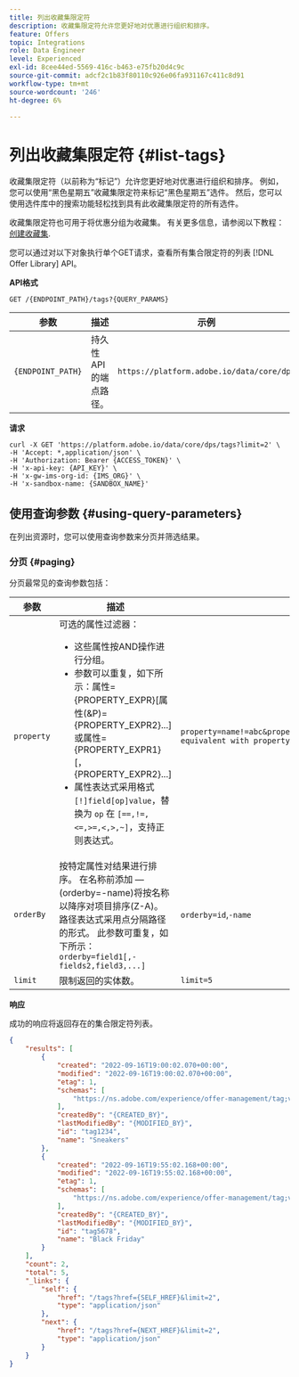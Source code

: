```yaml
---
title: 列出收藏集限定符
description: 收藏集限定符允许您更好地对优惠进行组织和排序。
feature: Offers
topic: Integrations
role: Data Engineer
level: Experienced
exl-id: 8cee44ed-5569-416c-b463-e75fb20d4c9c
source-git-commit: adcf2c1b83f80110c926e06fa931167c411c8d91
workflow-type: tm+mt
source-wordcount: '246'
ht-degree: 6%

---
```


# 列出收藏集限定符 {#list-tags}

收藏集限定符（以前称为“标记”）允许您更好地对优惠进行组织和排序。 例如，您可以使用“黑色星期五”收藏集限定符来标记“黑色星期五”选件。 然后，您可以使用选件库中的搜索功能轻松找到具有此收藏集限定符的所有选件。

收藏集限定符也可用于将优惠分组为收藏集。 有关更多信息，请参阅以下教程： [创建收藏集](../../../../offer-library/creating-collections.md).

您可以通过对以下对象执行单个GET请求，查看所有集合限定符的列表 [!DNL Offer Library] API。

**API格式**

```http
GET /{ENDPOINT_PATH}/tags?{QUERY_PARAMS}
```

| 参数 | 描述 | 示例 |
| --------- | ----------- | ------- |
| `{ENDPOINT_PATH}` | 持久性API的端点路径。 | `https://platform.adobe.io/data/core/dps` |

**请求**

```shell
curl -X GET 'https://platform.adobe.io/data/core/dps/tags?limit=2' \
-H 'Accept: *,application/json' \
-H 'Authorization: Bearer {ACCESS_TOKEN}' \
-H 'x-api-key: {API_KEY}' \
-H 'x-gw-ims-org-id: {IMS_ORG}' \
-H 'x-sandbox-name: {SANDBOX_NAME}'
```

## 使用查询参数 {#using-query-parameters}

在列出资源时，您可以使用查询参数来分页并筛选结果。

### 分页 {#paging}

分页最常见的查询参数包括：

| 参数 | 描述 | 示例 |
| --------- | ----------- | ------- |
| `property` | 可选的属性过滤器： <ul><li>这些属性按AND操作进行分组。</li><li>参数可以重复，如下所示：属性={PROPERTY_EXPR}[属性(&amp;P)={PROPERTY_EXPR2}...] 或属性={PROPERTY_EXPR1}[，{PROPERTY_EXPR2}...]</li><li>属性表达式采用格式 `[!]field[op]value`，替换为 `op` 在 `[==,!=,<=,>=,<,>,~]`，支持正则表达式。</li></ul> | `property=name!=abc&property=id~.*1234.*&property=description equivalent with property=name!=abc,id~.*1234.*,description.` |
| `orderBy` | 按特定属性对结果进行排序。 在名称前添加 — (orderby=-name)将按名称以降序对项目排序(Z-A)。 路径表达式采用点分隔路径的形式。 此参数可重复，如下所示： `orderby=field1[,-fields2,field3,...]` | `orderby=id`,`-name` |
| `limit` | 限制返回的实体数。 | `limit=5` |

**响应**

成功的响应将返回存在的集合限定符列表。

```json
{
    "results": [
        {
            "created": "2022-09-16T19:00:02.070+00:00",
            "modified": "2022-09-16T19:00:02.070+00:00",
            "etag": 1,
            "schemas": [
                "https://ns.adobe.com/experience/offer-management/tag;version=0.1"
            ],
            "createdBy": "{CREATED_BY}",
            "lastModifiedBy": "{MODIFIED_BY}",
            "id": "tag1234",
            "name": "Sneakers"
        },
        {
            "created": "2022-09-16T19:55:02.168+00:00",
            "modified": "2022-09-16T19:55:02.168+00:00",
            "etag": 1,
            "schemas": [
                "https://ns.adobe.com/experience/offer-management/tag;version=0.1"
            ],
            "createdBy": "{CREATED_BY}",
            "lastModifiedBy": "{MODIFIED_BY}",
            "id": "tag5678",
            "name": "Black Friday"
        }
    ],
    "count": 2,
    "total": 5,
    "_links": {
        "self": {
            "href": "/tags?href={SELF_HREF}&limit=2",
            "type": "application/json"
        },
        "next": {
            "href": "/tags?href={NEXT_HREF}&limit=2",
            "type": "application/json"
        }
    }
}
```
